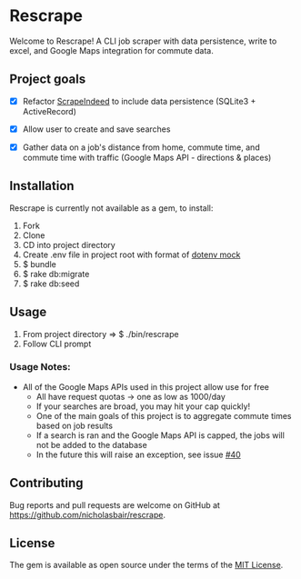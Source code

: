 # Rescrape

Welcome to Rescrape!  A CLI job scraper with data persistence, write to excel, and Google Maps integration for commute data.


## Project goals
- [x] Refactor [ScrapeIndeed](https://github.com/nicholasbair/scrape_indeed) to include data persistence (SQLite3 + ActiveRecord)
- [x] Allow user to create and save searches
- [x] Gather data on a job's distance from home, commute time, and commute time with traffic (Google Maps API - directions & places)


## Installation

Rescrape is currently not available as a gem, to install:

1. Fork
2. Clone
3. CD into project directory
4. Create .env file in project root with format of [dotenv mock](dotenv_mock.txt)
4. $ bundle
5. $ rake db:migrate
6. $ rake db:seed

## Usage

1. From project directory => $ ./bin/rescrape
2. Follow CLI prompt

### Usage Notes:
- All of the Google Maps APIs used in this project allow use for free
  - All have request quotas -> one as low as 1000/day
  - If your searches are broad, you may hit your cap quickly!
  - One of the main goals of this project is to aggregate commute times based on job results
  - If a search is ran and the Google Maps API is capped, the jobs will not be added to the database
  - In the future this will raise an exception, see issue [#40](https://github.com/nicholasbair/rescrape/issues/40)

## Contributing

Bug reports and pull requests are welcome on GitHub at https://github.com/nicholasbair/rescrape.


## License

The gem is available as open source under the terms of the [MIT License](http://opensource.org/licenses/MIT).
